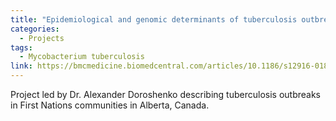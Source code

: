 ```yaml
---
title: "Epidemiological and genomic determinants of tuberculosis outbreaks in First Nations communities in Canada"
categories:
  - Projects
tags:
  - Mycobacterium tuberculosis
link: https://bmcmedicine.biomedcentral.com/articles/10.1186/s12916-018-1112-9
---
```


Project led by Dr. Alexander Doroshenko describing tuberculosis outbreaks in First Nations communities in Alberta, Canada.

